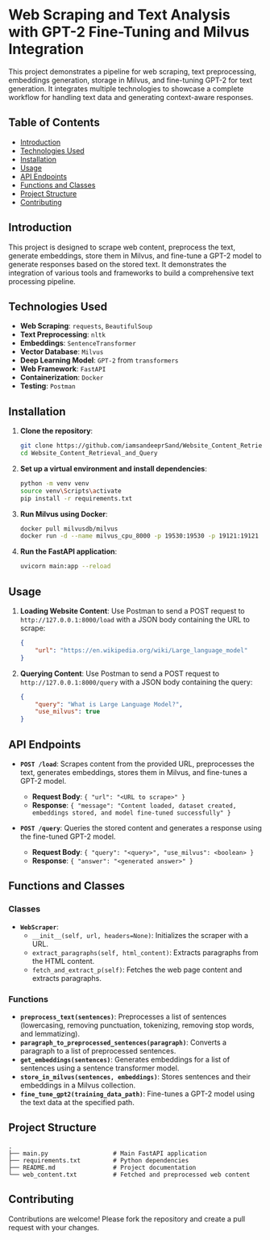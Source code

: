 # Web Scraping and Text Analysis with GPT-2 Fine-Tuning and Milvus Integration

This project demonstrates a pipeline for web scraping, text preprocessing, embeddings generation, storage in Milvus, and fine-tuning GPT-2 for text generation. It integrates multiple technologies to showcase a complete workflow for handling text data and generating context-aware responses.

## Table of Contents

- [Introduction](#introduction)
- [Technologies Used](#technologies-used)
- [Installation](#installation)
- [Usage](#usage)
- [API Endpoints](#api-endpoints)
- [Functions and Classes](#functions-and-classes)
- [Project Structure](#project-structure)
- [Contributing](#contributing)


## Introduction

This project is designed to scrape web content, preprocess the text, generate embeddings, store them in Milvus, and fine-tune a GPT-2 model to generate responses based on the stored text. It demonstrates the integration of various tools and frameworks to build a comprehensive text processing pipeline.

## Technologies Used

- **Web Scraping**: `requests`, `BeautifulSoup`
- **Text Preprocessing**: `nltk`
- **Embeddings**: `SentenceTransformer`
- **Vector Database**: `Milvus`
- **Deep Learning Model**: `GPT-2` from `transformers`
- **Web Framework**: `FastAPI`
- **Containerization**: `Docker`
- **Testing**: `Postman`

## Installation

1. **Clone the repository**:
    ```bash
    git clone https://github.com/iamsandeeprSand/Website_Content_Retrieval_and_Query.git
    cd Website_Content_Retrieval_and_Query
    ```

2. **Set up a virtual environment and install dependencies**:
    ```bash
    python -m venv venv
    source venv\Scripts\activate
    pip install -r requirements.txt
    ```

3. **Run Milvus using Docker**:
    ```bash
    docker pull milvusdb/milvus
    docker run -d --name milvus_cpu_8000 -p 19530:19530 -p 19121:19121 milvusdb/milvus:latest
    ```

4. **Run the FastAPI application**:
    ```bash
    uvicorn main:app --reload
    ```

## Usage

1. **Loading Website Content**:
    Use Postman to send a POST request to `http://127.0.0.1:8000/load` with a JSON body containing the URL to scrape:
    ```json
    {
        "url": "https://en.wikipedia.org/wiki/Large_language_model"
    }
    ```

2. **Querying Content**:
    Use Postman to send a POST request to `http://127.0.0.1:8000/query` with a JSON body containing the query:
    ```json
    {
        "query": "What is Large Language Model?",
        "use_milvus": true
    }
    ```

## API Endpoints

- **`POST /load`**: Scrapes content from the provided URL, preprocesses the text, generates embeddings, stores them in Milvus, and fine-tunes a GPT-2 model.
    - **Request Body**: `{ "url": "<URL to scrape>" }`
    - **Response**: `{ "message": "Content loaded, dataset created, embeddings stored, and model fine-tuned successfully" }`

- **`POST /query`**: Queries the stored content and generates a response using the fine-tuned GPT-2 model.
    - **Request Body**: `{ "query": "<query>", "use_milvus": <boolean> }`
    - **Response**: `{ "answer": "<generated answer>" }`

## Functions and Classes

### Classes

- **`WebScraper`**: 
  - `__init__(self, url, headers=None)`: Initializes the scraper with a URL.
  - `extract_paragraphs(self, html_content)`: Extracts paragraphs from the HTML content.
  - `fetch_and_extract_p(self)`: Fetches the web page content and extracts paragraphs.

### Functions

- **`preprocess_text(sentences)`**: Preprocesses a list of sentences (lowercasing, removing punctuation, tokenizing, removing stop words, and lemmatizing).
- **`paragraph_to_preprocessed_sentences(paragraph)`**: Converts a paragraph to a list of preprocessed sentences.
- **`get_embeddings(sentences)`**: Generates embeddings for a list of sentences using a sentence transformer model.
- **`store_in_milvus(sentences, embeddings)`**: Stores sentences and their embeddings in a Milvus collection.
- **`fine_tune_gpt2(training_data_path)`**: Fine-tunes a GPT-2 model using the text data at the specified path.

## Project Structure

```
.
├── main.py                  # Main FastAPI application
├── requirements.txt         # Python dependencies
├── README.md                # Project documentation
└── web_content.txt          # Fetched and preprocessed web content
```

## Contributing

Contributions are welcome! Please fork the repository and create a pull request with your changes.
